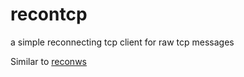 # recontcp
a simple reconnecting tcp client for raw tcp messages

Similar to [reconws](https://github.com/timdrysdale/reconws)
